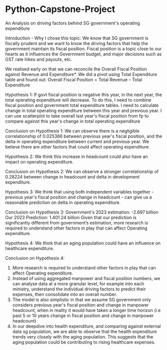 # Python-Capstone-Project
An Analysis on driving factors behind SG government's operating expenditure

Introduction - Why I chose this topic:
We know that SG government is fiscally prudent and we want to know the driving factors that help the government maintain its fiscal position. Fiscal position is a topic close to our hearts as it influences the Government budget, and major decisions such as GST rate hikes and payouts, etc.

We realised early on that we can reconcile the Overall Fiscal Position against Revenue and Expenditure*. We did a pivot using Total Expenditure table and found out: Overall Fiscal Position = Total Revenue – Total Expenditure

Hypothesis 1: 
If govt fiscal position is negative this year, in the next year, the total operating expenditure will decrease. To do this, I need to combine fiscal position and government total expenditure tables. I need to calculate change in total operating expenditure between this year and previous year. I can use scatterplot to take overall last year's fiscal position from fp to compare against this year's change in total operating expenditure

Conclusion on Hypothesis 1: 
We can observe there is a negligible correlationship of 0.025366 between previous year's fiscal position, and the delta in operating expenditure between current and previous year. We believe there are other factors that could affect operating expenditure.

Hypothesis 2: 
We think this increase in headcount could also have an impact on operating expenditure.

Conclusion on Hypothesis 2: 
We can observe a stronger correlationship of 0.28224 between change in headcount and delta in development expenditure.

Hypothesis 3: 
We think that using both independent variables together - previous year's fiscal position and change in headcount - can give us a reasonable prediction on delta in operating expenditure.

Conclusion on Hypothesis 3: 
Government's 2023 estimation: -2.697 billion Our 2023 Prediction: 1.401.24 billion Given that our prediction is significantly different from government’s estimation, more research is required to understand other factors in play that can affect Operating expenditure.

Hypothesis 4: We think that an aging population could have an influence on healthcare expenditure.

Conclusion on Hypothesis 4:
1. More research is required to understand other factors in play that can affect Operating expenditure.
2. Instead of using aggregated manpower and fiscal position numbers, we can analyse data at a more granular level, for example into each ministry, understand the individual driving factors to predict their expenses, then consolidate into an overall number.
3. The model is also simplistic in that we assume SG government only considers previous year's fiscal position and change in manpower headcount, when in reality it would have taken a longer time horizon (i.e past 5 or 10 years change in fiscal position and change in manpower headcount)
4. In our deepdive into health expenditure, and comparing against external data sg population, we are able to observe that the health expenditure trends very closely with the aging population. This suggests that the aging population could be contributing to rising healthcare expenses.
